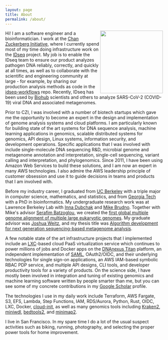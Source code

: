 ```yaml
---
layout: page
title: About
permalink: /about/
---
```


<img align="right" src="https://avatars1.githubusercontent.com/u/862013" width=200px height=200px>

Hi! I am a software engineer and a bioinformatician. I work at the
[Chan Zuckerberg Initiative](https://chanzuckerberg.com/science/), where I currently spend most of my time doing
infrastructure work on the [IDseq](https://idseq.net/) project. My job is to enable the IDseq team to ensure our product
analyzes pathogen DNA reliably, correctly, and quickly at all times, as well as to collaborate with the scientific and
engineering community at large - for example, by sharing our production analysis methods as code in the
[idseq-workflows](https://github.com/chanzuckerberg/idseq-workflows) repo. Recently, IDseq has been used by
[Biohub](https://www.czbiohub.org/) scientists and others to analyze SARS-CoV-2 (COVID-19) viral DNA and associated
metagenomes.

Prior to CZI, I was involved with a number of biotech startups which gave me the opportunity to become an expert in
the design and implementation of genome analysis systems and cloud platforms. I am particularly known for building
state of the art systems for DNA sequence analysis, machine learning applications in genomics, scalable distributed
systems for genomics, API design, Linux systems, information security, and development operations. Specific applications
that I was involved with include single-molecule DNA sequencing R&D, microbial genome and metagenome annotation and
interpretation, single-cell sequencing, variant calling and interpretation, and phylogenomics. Since 2011, I have
been using Amazon Web Services to build these solutions, and I am now an expert in many AWS technologies. I also admire
the AWS leadership principle of customer obsession and use it to guide decisions in teams and products that I am
involved with.

Before my industry career, I graduated from [UC Berkeley](https://www.berkeley.edu/) with a triple major in computer
science, mathematics, and statistics, and from [Georgia Tech](https://www.gatech.edu/) with a PhD in bioinformatics.
My undergraduate research work was at Lawrence Berkeley Lab with
[Inna Dubchak](https://biosciences.lbl.gov/profiles/inna-dubchak-2/) and
[Mike Brudno](http://www.cs.toronto.edu/~brudno/public/). Together with Mike's advisor
[Serafim Batzoglou](https://en.wikipedia.org/wiki/Serafim_Batzoglou), we created the
[first global multiple genome alignment of multiple large eukaryotic genomes](https://genome.cshlp.org/content/19/4/682.long).
My graduate advisor was [Joshua Weitz](https://en.wikipedia.org/wiki/Joshua_Weitz), and my thesis title was
[Algorithm development for next generation sequencing-based metagenome analysis](https://smartech.gatech.edu/bitstream/handle/1853/42779/kislyuk_andrey_o_201012_phd.pdf).

A few notable state of the art infrastructure projects that I implemented include an
[LXC](https://linuxcontainers.org/)-based cloud PaaS virtualization service which continues to power millions of jobs
and Docker apps on the [DNAnexus Titan](https://www.dnanexus.com/product-overview/titan) platform, an independent
implementation of [SAML](https://en.wikipedia.org/wiki/Security_Assertion_Markup_Language), OAuth2/OIDC, and their
underlying technologies for single sign-on applications, an AWS IAM-based symbolic RBAC PDP service, and multiple API
designs, CLI tools, and developer productivity tools for a variety of products. On the science side, I have mostly
been involved in integration and tuning of existing genomics and machine learning software written by people smarter
than me, but you can see some of my concrete contributions in my
[Google Scholar](https://scholar.google.com/citations?user=7deTos4AAAAJ&sortby=pubdate) profile.

The technologies I use in my daily work include Terraform, AWS Fargate, S3, EFS, Lambda, Step Functions, IAM,
RDS/Aurora, Python, Rust, OIDC, LXC, Docker, [cloud-init](https://cloud-init.io/), as well as many genomics tools
including [Kraken2](https://ccb.jhu.edu/software/kraken2/), [miniwdl](https://github.com/chanzuckerberg/miniwdl),
[bedtools2](https://github.com/arq5x/bedtools2), and [minimap2](https://github.com/lh3/minimap2).

I live in San Francisco. In my spare time I do a lot of the usual suspect activities such as biking, running,
photography, and selecting the proper power tools for home improvement.
